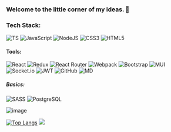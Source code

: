 ### Welcome to the little corner of my ideas. 👋

### Tech Stack:  
![TS](https://img.shields.io/badge/typescript-%233178C6.svg?&style=for-the-badge&logo=typescript&logoColor=white) ![JavaScript](https://img.shields.io/badge/javascript-%23323330.svg?style=for-the-badge&logo=javascript&logoColor=%23F7DF1E) ![NodeJS](https://img.shields.io/badge/node.js-%23339933.svg?&style=for-the-badge&logo=node.js&logoColor=white) ![CSS3](https://img.shields.io/badge/css3-%231572B6.svg?style=for-the-badge&logo=css3&logoColor=white) ![HTML5](https://img.shields.io/badge/html5-%23E34F26.svg?&style=for-the-badge&logo=html5&logoColor=white)
#### Tools:
![React](https://img.shields.io/badge/react-%2320232a.svg?style=for-the-badge&logo=react&logoColor=%2361DAFB) ![Redux](https://img.shields.io/badge/redux-%23593d88.svg?style=for-the-badge&logo=redux&logoColor=white) ![React Router](https://img.shields.io/badge/React_Router-CA4245?style=for-the-badge&logo=react-router&logoColor=white) ![Webpack](https://img.shields.io/badge/webpack-%238DD6F9.svg?&style=for-the-badge&logo=webpack&logoColor=black) ![Bootstrap](https://img.shields.io/badge/bootstrap-%237952B3.svg?&style=for-the-badge&logo=bootstrap&logoColor=white) ![MUI](https://img.shields.io/badge/MaterialUI-%233178C6.svg?style=for-the-badge&logo=mui&logoColor=white) ![Socket.io](https://img.shields.io/badge/Socket.io-black?style=for-the-badge&logo=socket.io&badgeColor=010101) ![JWT](https://img.shields.io/badge/JWT-black?style=for-the-badge&logo=JSON%20web%20tokens) ![GitHub](https://img.shields.io/badge/github-%23181717.svg?&style=for-the-badge&logo=github&logoColor=white) ![MD](https://img.shields.io/badge/markdown-%23000000.svg?&style=for-the-badge&logo=markdown&logoColor=white)
##### Basics:
![SASS](https://img.shields.io/badge/sass-%23CC6699.svg?&style=for-the-badge&logo=sass&logoColor=white)
![PostgreSQL](https://img.shields.io/badge/-postgreSQL-%238DD6F9?logo=postgreSQL&style=for-the-badge&logoColor=black)

![image](https://www.codewars.com/users/ViktorFAlex/badges/small)

[![Top Langs](https://github-readme-stats.vercel.app/api/top-langs/?username=ViktorFAlex&layout=compact)](https://github.com/ViktorFAlex)
![](https://github-readme-stats.vercel.app/api?username=viktorfalex&theme=aura&hide_border=false&include_all_commits=true&count_private=true&show_icons=true)<br/>
